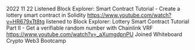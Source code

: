 2022 11 22
Listened Block Explorer: Smart Contract Tutorial - Create a lottery smart contract in Solidity https://www.youtube.com/watch?v=HR679xTt8tg
listened to Block Explorer: Lottery Smart Contract Tutorial Part II - Get a verifiable random number with Chainlink VRF https://www.youtube.com/watch?v=_aXumgdpnPU
Joined Whiteboard Crypto Web3 Bootcamp
